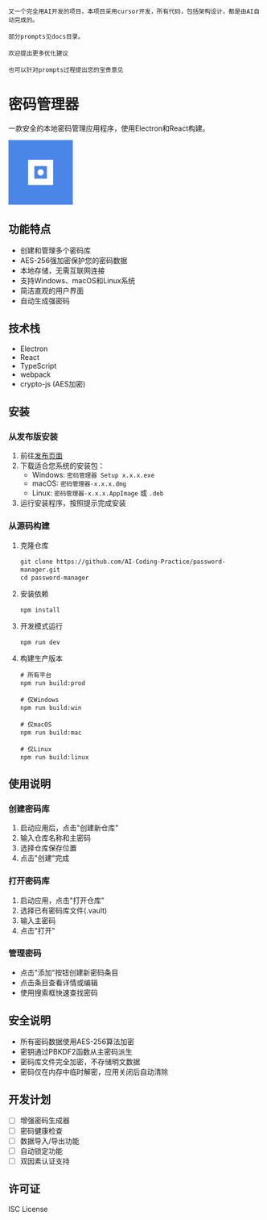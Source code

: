 ```
又一个完全用AI开发的项目，本项目采用cursor开发，所有代码，包括架构设计，都是由AI自动完成的。

部分prompts见docs目录。

欢迎提出更多优化建议

也可以针对prompts过程提出您的宝贵意见

```


# 密码管理器

一款安全的本地密码管理应用程序，使用Electron和React构建。

![应用图标](assets/icons/png/128x128.png)

## 功能特点

- 创建和管理多个密码库
- AES-256强加密保护您的密码数据
- 本地存储，无需互联网连接
- 支持Windows、macOS和Linux系统
- 简洁直观的用户界面
- 自动生成强密码

## 技术栈

- Electron
- React
- TypeScript
- webpack
- crypto-js (AES加密)

## 安装

### 从发布版安装

1. 前往[发布页面](https://github.com/AI-Coding-Practice/password-manager/releases)
2. 下载适合您系统的安装包：
   - Windows: `密码管理器 Setup x.x.x.exe`
   - macOS: `密码管理器-x.x.x.dmg`
   - Linux: `密码管理器-x.x.x.AppImage` 或 `.deb`
3. 运行安装程序，按照提示完成安装

### 从源码构建

1. 克隆仓库
   ```
   git clone https://github.com/AI-Coding-Practice/password-manager.git
   cd password-manager
   ```

2. 安装依赖
   ```
   npm install
   ```

3. 开发模式运行
   ```
   npm run dev
   ```

4. 构建生产版本
   ```
   # 所有平台
   npm run build:prod
   
   # 仅Windows
   npm run build:win
   
   # 仅macOS
   npm run build:mac
   
   # 仅Linux
   npm run build:linux
   ```

## 使用说明

### 创建密码库

1. 启动应用后，点击"创建新仓库"
2. 输入仓库名称和主密码
3. 选择仓库保存位置
4. 点击"创建"完成

### 打开密码库

1. 启动应用，点击"打开仓库"
2. 选择已有密码库文件(.vault)
3. 输入主密码
4. 点击"打开"

### 管理密码

- 点击"添加"按钮创建新密码条目
- 点击条目查看详情或编辑
- 使用搜索框快速查找密码

## 安全说明

- 所有密码数据使用AES-256算法加密
- 密钥通过PBKDF2函数从主密码派生
- 密码库文件完全加密，不存储明文数据
- 密码仅在内存中临时解密，应用关闭后自动清除

## 开发计划

- [ ] 增强密码生成器
- [ ] 密码健康检查
- [ ] 数据导入/导出功能
- [ ] 自动锁定功能
- [ ] 双因素认证支持

## 许可证

ISC License 